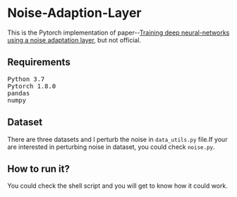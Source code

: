 # Noise-Adaption-Layer
This is the Pytorch implementation of paper--[Training deep neural-networks using a noise adaptation layer](https://openreview.net/references/pdf?id=Sk5qglwSl), but not official.

## Requirements
<pre>
Python 3.7
Pytorch 1.8.0
pandas
numpy
</pre>

## Dataset
There are three datasets and I perturb the noise in `data_utils.py` file.If your are interested in perturbing noise in dataset, you could check `noise.py`.

## How to run it?
You could check the shell script and you will get to know how it could work.
 
